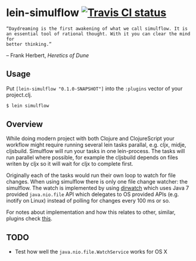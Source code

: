 # lein-simulflow [![Travis CI status](https://secure.travis-ci.org/metosin/lein-simulflow.png)](http://travis-ci.org/#!/metosin/lein-simulflow/builds)

```
“Daydreaming is the first awakening of what we call simulflow. It is
an essential tool of rational thought. With it you can clear the mind for
better thinking.”
```
– Frank Herbert, _Heretics of Dune_

## Usage

Put `[lein-simulflow "0.1.0-SNAPSHOT"]` into the `:plugins` vector of your
project.clj.

```bash
$ lein simulflow
```

## Overview

While doing modern project with both Clojure and ClojureScript your workflow
might require running several lein tasks parallal, e.g. cljx, midje, cljsbuild.
Simulflow will run your tasks in one lein-process. The tasks will run parallel
where possible, for example the cljsbuild depends on files writen by cljx so
it will wait for cljx to complete first.

Originally each of the tasks would run their own loop to watch for file
changes. When using simulflow there is only one file change watcher:
the simulflow. The watch is implemented by using
[dirwatch](https://github.com/juxt/dirwatch) which uses Java 7
provided `java.nio.file` API which delegates to OS provided APIs
(e.g. inotify on Linux) instead of polling
for changes every 100 ms or so.

For notes about implementation and how this relates to other, similar,
plugins check [this](./docs/notes.md).

## TODO

- Test how well the `java.nio.file.WatchService` works for OS X
